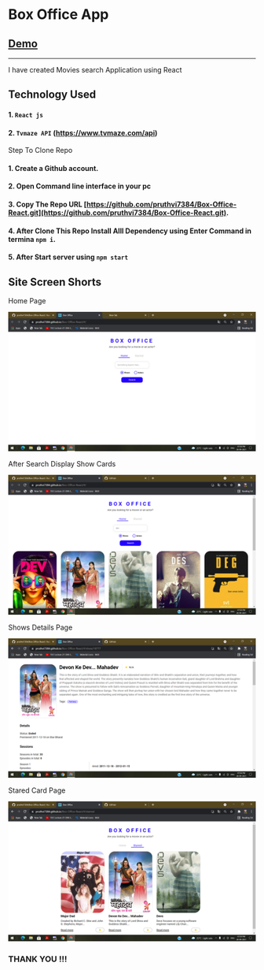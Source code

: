 # Box Office App
## [Demo](https://pruthvi7384.github.io/Box-Office-React/#/)
--------

I have created Movies search Application using React
## Technology Used

#### 1. `React js`
#### 2. `Tvmaze API` (https://www.tvmaze.com/api)


Step To Clone Repo

#### 1. Create a Github account.
#### 2. Open Command line interface in your pc
#### 3. Copy The Repo URL [https://github.com/pruthvi7384/Box-Office-React.git](https://github.com/pruthvi7384/Box-Office-React.git).
#### 4. After Clone This Repo Install Alll Dependency using Enter Command in termina `npm i`.
#### 5. After Start server using  `npm start`

Site Screen Shorts 
-----

Home Page

<img src="https://github.com/pruthvi7384/Box-Office-React/blob/master/img/img2.png">

After Search Display Show Cards 

<img src="https://github.com/pruthvi7384/Box-Office-React/blob/master/img/img3.png">

Shows Details Page

<img src="https://github.com/pruthvi7384/Box-Office-React/blob/master/img/img4.png">

Stared Card Page

<img src="https://github.com/pruthvi7384/Box-Office-React/blob/master/img/img5.png">

### THANK YOU !!!
